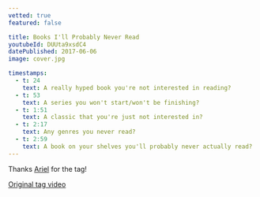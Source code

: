 ```yaml
---
vetted: true
featured: false

title: Books I'll Probably Never Read
youtubeId: DUUta9xsdC4
datePublished: 2017-06-06
image: cover.jpg

timestamps:
  - t: 24
    text: A really hyped book you're not interested in reading?
  - t: 53
    text: A series you won't start/won't be finishing?
  - t: 1:51
    text: A classic that you're just not interested in?
  - t: 2:17
    text: Any genres you never read?
  - t: 2:59
    text: A book on your shelves you'll probably never actually read?
---
```


Thanks [Ariel](https://youtu.be/av0opp3jXoM) for the tag!

[Original tag video](https://youtu.be/hqA6Bk9gB4U)
